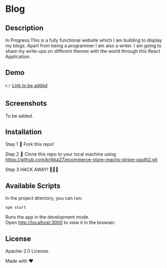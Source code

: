 # Blog

## Description

In Progress:This is a fully functional website which I am building to display my blogs. Apart from being a programmer I am also a writer. I am going to share my write-ups on different themes with the world through this React Application.

## Demo

👉 [Link to be added]()

## Screenshots

To be added.

## Installation

Step 1
🍴 Fork this repo!

Step 2
👯 Clone this repo to your local machine using https://github.com/kritika27/ecommerce-store-reactjs-stripe-oauth2.git

Step 3
HACK AWAY! 🔨🔨🔨

## Available Scripts

In the project directory, you can run:

`npm start`

Runs the app in the development mode.<br />
Open [http://localhost:3000](http://localhost:3000) to view it in the browser.

## License

Apache-2.0 License.

Made with ❤
